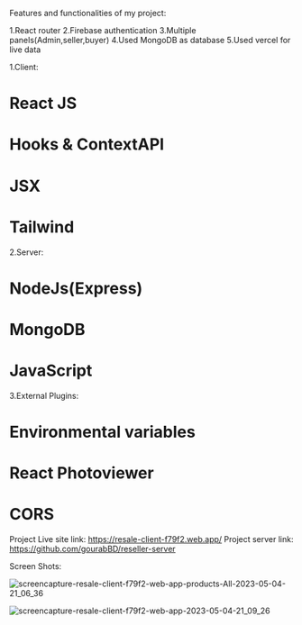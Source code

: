 Features and functionalities of my project:

1.React router
2.Firebase authentication
3.Multiple panels(Admin,seller,buyer)
4.Used MongoDB as database
5.Used vercel for live data




1.Client:

# React JS
# Hooks & ContextAPI
# JSX
# Tailwind

2.Server:

# NodeJs(Express)
# MongoDB
# JavaScript

3.External Plugins:

# Environmental variables
# React Photoviewer
# CORS

Project Live site link: https://resale-client-f79f2.web.app/
Project server link: https://github.com/gourabBD/reseller-server

Screen Shots: 

![screencapture-resale-client-f79f2-web-app-products-All-2023-05-04-21_06_36](https://user-images.githubusercontent.com/67328861/236249676-8fe3438d-9d89-44a0-91a8-39c9c723bdc4.png)


![screencapture-resale-client-f79f2-web-app-2023-05-04-21_09_26](https://user-images.githubusercontent.com/67328861/236250271-30715ec0-3e54-4c16-9862-0b24c2da9985.png)


